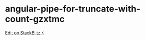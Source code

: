 # angular-pipe-for-truncate-with-count-gzxtmc

[Edit on StackBlitz ⚡️](https://stackblitz.com/edit/angular-pipe-for-truncate-with-count-gzxtmc)